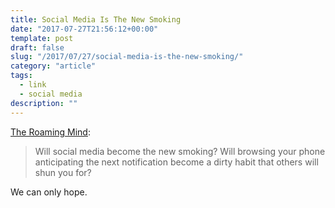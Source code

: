 ```yaml
---
title: Social Media Is The New Smoking
date: "2017-07-27T21:56:12+00:00"
template: post
draft: false
slug: "/2017/07/27/social-media-is-the-new-smoking/"
category: "article"
tags:
  - link
  - social media
description: ""
---
```



<a href="https://theroamingmind.com/2017/03/06/social-media-is-the-new-smoking/">The Roaming Mind</a>:
<blockquote>Will social media become the new smoking? Will browsing your phone anticipating the next notification become a dirty habit that others will shun you for?</blockquote>

We can only hope.